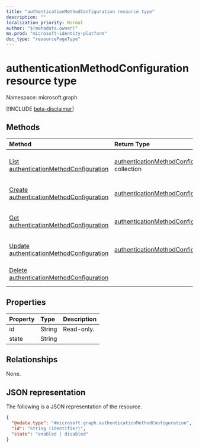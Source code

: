 ```yaml
---
title: "authenticationMethodConfiguration resource type"
description: ""
localization_priority: Normal
author: "$(metadata.owner)"
ms.prod: "microsoft-identity-platform"
doc_type: "resourcePageType"
---
```


# authenticationMethodConfiguration resource type

Namespace: microsoft.graph

[!INCLUDE [beta-disclaimer](../../includes/beta-disclaimer.md)]

## Methods

| Method                                                                                         | Return Type                                                                          | Description                                                                       |
| :--------------------------------------------------------------------------------------------- | :----------------------------------------------------------------------------------- | :-------------------------------------------------------------------------------- |
| [List authenticationMethodConfiguration](../api/authenticationmethodconfiguration-list.md)     | [authenticationMethodConfiguration](authenticationMethodConfiguration.md) collection | List properties and relationships of an authenticationMethodConfiguration object. |
| [Create authenticationMethodConfiguration](../api/authenticationmethodconfiguration-create.md) | [authenticationMethodConfiguration](authenticationMethodConfiguration.md)            | Create a new authenticationMethodConfiguration object.                            |
| [Get authenticationMethodConfiguration](../api/authenticationmethodconfiguration-get.md)       | [authenticationMethodConfiguration](authenticationMethodConfiguration.md)            | Read properties and relationships of an authenticationMethodConfiguration object. |
| [Update authenticationMethodConfiguration](../api/authenticationmethodconfiguration-update.md) | [authenticationMethodConfiguration](authenticationMethodConfiguration.md)            | Update the properties of an authenticationMethodConfiguration object.             |
| [Delete authenticationMethodConfiguration](../api/authenticationmethodconfiguration-delete.md) |                                                                                      | Delete an authenticationMethodConfiguration object.                               |

## Properties

| Property | Type   | Description |
| :------- | :----- | :---------- |
| id       | String | Read-only.  |
| state    | String |             |

## Relationships

None.

## JSON representation

The following is a JSON representation of the resource.

<!-- {
  "blockType": "resource",
  "keyProperty": "id",
  "@odata.type": "microsoft.graph.authenticationMethodConfiguration",
  "baseType": "microsoft.graph.entity",
  "openType": False
}
-->

```json
{
  "@odata.type": "#microsoft.graph.authenticationMethodConfiguration",
  "id": "String (identifier)",
  "state": "enabled | disabled"
}
```
